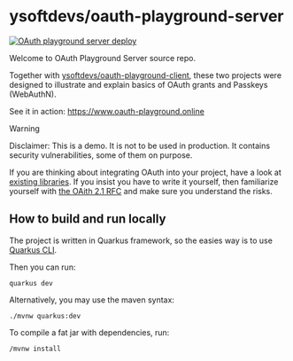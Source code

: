 # ysoftdevs/oauth-playground-server

[![OAuth playground server deploy](https://github.com/ysoftdevs/oauth-playground-server/actions/workflows/build_and_deploy.yml/badge.svg?branch=master)](https://github.com/ysoftdevs/oauth-playground-server/actions/workflows/build_and_deploy.yml)

Welcome to OAuth Playground Server source repo.

Together with [ysoftdevs/oauth-playground-client](https://github.com/ysoftdevs/oauth-playground-client), these two
projects were designed
to illustrate and explain basics of OAuth grants and Passkeys (WebAuthN).

See it in action: https://www.oauth-playground.online

> [!WARNING]
> Disclaimer: This is a demo. It is not to be used in production. It contains security vulnerabilities, some of them on
> purpose.
>
> If you are thinking about integrating OAuth into your project, have a look
> at [existing libraries](https://oauth.net/code/).
> If you insist you have to write it yourself, then familiarize yourself
> with [the OAith 2.1 RFC](https://datatracker.ietf.org/doc/html/draft-ietf-oauth-v2-1-09) and make sure you understand
> the risks.

## How to build and run locally

The project is written in Quarkus framework, so the easies way is to
use [Quarkus CLI](https://quarkus.io/guides/cli-tooling).

Then you can run:

```shell
quarkus dev
```

Alternatively, you may use the maven syntax:

```shell
./mvnw quarkus:dev
```

To compile a fat jar with dependencies, run:

```shell
/mvnw install
```